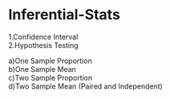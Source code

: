 # Inferential-Stats
1.Confidence Interval            
2.Hypothesis Testing      

a)One Sample Proportion           
b)One Sample Mean     
c)Two Sample Proportion     
d)Two Sample Mean (Paired and Independent)      


